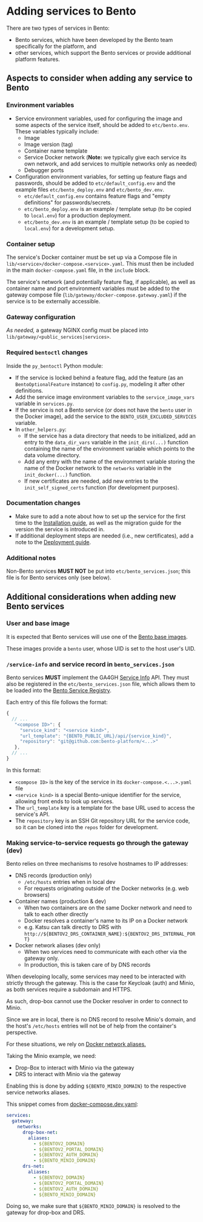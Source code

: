 # Adding services to Bento

There are two types of services in Bento:

* Bento services, which have been developed by the Bento team specifically for the platform, and
* other services, which support the Bento services or provide additional platform features.


## Aspects to consider when adding any service to Bento

### Environment variables

* Service environment variables, used for configuring the image and some aspects of the service itself, should be added 
  to `etc/bento.env`. These variables typically include:
  * Image
  * Image version (tag)
  * Container name template
  * Service Docker network (**Note:** we typically give each service its own network, and add services to multiple 
    networks only as needed)
  * Debugger ports
* Configuration environment variables, for setting up feature flags and passwords, should be added to 
  `etc/default_config.env` and the example files `etc/bento_deploy.env` and `etc/bento_dev.env`.
  * `etc/default_config.env` contains feature flags and "empty definitions" for passwords/secrets. 
  * `etc/bento_deploy.env` is an example / template setup (to be copied to `local.env`) for a production deployment.
  * `etc/bento_dev.env` is an example / template setup (to be copied to `local.env`) for a development setup.

### Container setup

The service's Docker container must be set up via a Compose file in `lib/<service>/docker-compose.<service>.yaml`.
This must then be included in the main `docker-compose.yaml` file, in the `include` block.

The service's network (and potentially feature flag, if applicable), as well as container name and port environment 
variables must be added to the gateway compose file (`lib/gateway/docker-compose.gateway.yaml`) if the service is to be 
externally accessible.

### Gateway configuration

*As needed,* a gateway NGINX config must be placed into `lib/gateway/<public_services|services>`.

### Required `bentoctl` changes

Inside the `py_bentoctl` Python module:

* If the service is locked behind a feature flag, add the feature (as an `BentoOptionalFeature` instance) to 
  `config.py`, modeling it after other definitions.
* Add the service image environment variables to the `service_image_vars` variable in `services.py`. 
* If the service is not a Bento service (or does not have the `bento` user in the Docker image), add the service to the
  `BENTO_USER_EXCLUDED_SERVICES` variable.
* In `other_helpers.py`:
  * If the service has a data directory that needs to be initialized, add an entry to the `data_dir_vars` variable 
    in the `init_dirs(...)` function containing the name of the environment variable which points to the data volume 
    directory.
  * Add any entry with the name of the environment variable storing the name of the Docker network to the `networks` 
    variable in the `init_docker(...)` function.
  * If new certificates are needed, add new entries to the `init_self_signed_certs` function (for development purposes).

### Documentation changes

* Make sure to add a note about how to set up the service for the first time to the 
  [Installation guide](./installation.md), as well as the migration guide for the version the service is introduced in.
* If additional deployment steps are needed (i.e., new certificates), add a note to the 
  [Deployment guide](./deployment.md).

### Additional notes

Non-Bento services **MUST NOT** be put into `etc/bento_services.json`; this file is for Bento services only (see below).


## Additional considerations when adding new Bento services

### User and base image

It is expected that Bento services will use one of the 
[Bento base images](https://github.com/bento-platform/bento_base_images).

These images provide a `bento` user, whose UID is set to the host user's UID.

### `/service-info` and service record in `bento_services.json`

Bento services **MUST** implement the GA4GH [Service Info](https://www.ga4gh.org/product/service-info/) API.
They must also be registered in the `etc/bento_services.json` file, which allows them to be loaded into the 
[Bento Service Registry](https://github.com/bento-platform/bento_service_registry).

Each entry of this file follows the format:

```js
{
  // ...
   "<compose ID>": {
     "service_kind": "<service kind>",
     "url_template": "{BENTO_PUBLIC_URL}/api/{service_kind}",
     "repository": "git@github.com:bento-platform/<...>"
   },
  // ...
}
```

In this format:
* `<compose ID>` is the key of the service in its `docker-compose.<...>.yaml` file
* `<service kind>` is a special Bento-unique identifier for the service, allowing front ends to look up services.
* The `url_template` key is a template for the base URL used to access the service's API.
* The `repository` key is an SSH Git repository URL for the service code, so it can be cloned into the `repos` folder
  for development.


### Making service-to-service requests go through the gateway (dev)

Bento relies on three mechanisms to resolve hostnames to IP addresses:
- DNS records (production only)
  - `/etc/hosts` entries when in local dev
  - For requests originating outside of the Docker networks (e.g. web browsers)
- Container names (production & dev)
  - When two containers are on the same Docker network and need to talk to each other directly
  - Docker resolves a container's name to its IP on a Docker network
  - e.g. Katsu can talk directly to DRS with `http://${BENTOV2_DRS_CONTAINER_NAME}:${BENTOV2_DRS_INTERNAL_PORT}`
- Docker network aliases (dev only)
  - When two services need to communicate with each other via the gateway only.
  - In production, this is taken care of by DNS records

When developing locally, some services may need to be interacted with strictly through the gateway.
This is the case for Keycloak (auth) and Minio, as both services require a subdomain and HTTPS.

As such, drop-box cannot use the Docker resolver in order to connect to Minio.

Since we are in local, there is no DNS record to resolve Minio's domain, 
and the host's `/etc/hosts` entries will not be of help from the container's perspective.

For these situations, we rely on [Docker network aliases.](https://docs.docker.com/reference/compose-file/services/#aliases)

Taking the Minio example, we need:
  - Drop-Box to interact with Minio via the gateway
  - DRS to interact with Minio via the gateway

Enabling this is done by adding `${BENTO_MINIO_DOMAIN}` to the respective service networks aliases.

This snippet comes from [docker-compose.dev.yaml](../docker-compose.dev.yaml):
```yaml
services:
  gateway:
    networks:
      drop-box-net:
        aliases:
          - ${BENTOV2_DOMAIN}
          - ${BENTOV2_PORTAL_DOMAIN}
          - ${BENTOV2_AUTH_DOMAIN}
          - ${BENTO_MINIO_DOMAIN}
      drs-net:
        aliases:
          - ${BENTOV2_DOMAIN}
          - ${BENTOV2_PORTAL_DOMAIN}
          - ${BENTOV2_AUTH_DOMAIN}
          - ${BENTO_MINIO_DOMAIN}
```

Doing so, we make sure that `${BENTO_MINIO_DOMAIN}` is resolved to the gateway for drop-box and DRS.
